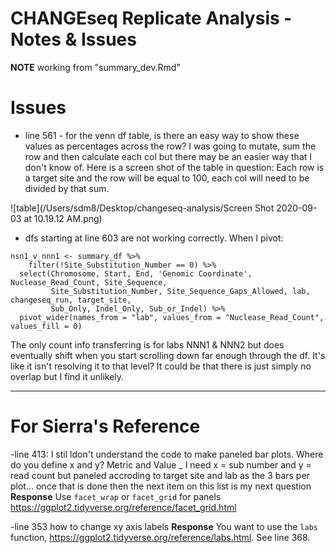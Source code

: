 # CHANGEseq Replicate Analysis - Notes & Issues
__NOTE__ working from "summary_dev.Rmd"

# Issues

- line 561 - for the venn df table, is there an easy way to show these values as percentages across the row? I was going to mutate, sum the row and then calculate each col but there may be an easier way that I don't know of. Here is a screen shot of the table in question: Each row is a target site and the row will be equal to 100, each col will need to be divided by that sum. 

![table](/Users/sdm8/Desktop/changeseq-analysis/Screen Shot 2020-09-03 at 10.19.12 AM.png)



- dfs starting at line 603 are not working correctly. When I pivot:

```{r}
nsn1_v_nnn1 <- summary_df %>% 
    filter(!Site_Substitution_Number == 0) %>%
  select(Chromosome, Start, End, 'Genomic Coordinate', Nuclease_Read_Count, Site_Sequence,
         Site_Substitution_Number, Site_Sequence_Gaps_Allowed, lab, changeseq_run, target_site, 
         Sub_Only, Indel_Only, Sub_or_Indel) %>%
  pivot_wider(names_from = "lab", values_from = "Nuclease_Read_Count", values_fill = 0)
```

The only count info transferring is for labs NNN1 & NNN2 but does eventually shift when you start scrolling down far enough through the df. It's like it isn't resolving it to that level? It could be that there is just simply no overlap  but I find it unlikely. 
  
  
  
-----------------------------------------------------------------------------------------------------------------------------------
# For Sierra's Reference

-line 413: I stil ldon't understand the code to make paneled bar plots. Where do you define x and y? Metric and Value _ I need x = sub number and y = read count but paneled accroding to target site and lab as the 3 bars per plot... once that is done then the next item on this list is my next question
  __Response__ Use `facet_wrap` or `facet_grid` for panels https://ggplot2.tidyverse.org/reference/facet_grid.html
  
-line 353 how to change xy axis labels
  __Response__ You want to use the `labs` function, https://ggplot2.tidyverse.org/reference/labs.html. See line 368.